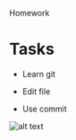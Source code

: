 Homework

# Tasks

 * Learn git

 * Edit file

 * Use commit

![alt text](<Без названия.png>)

[](<[Скачать презентацию. Знакомство с контролем версий].pdf>)